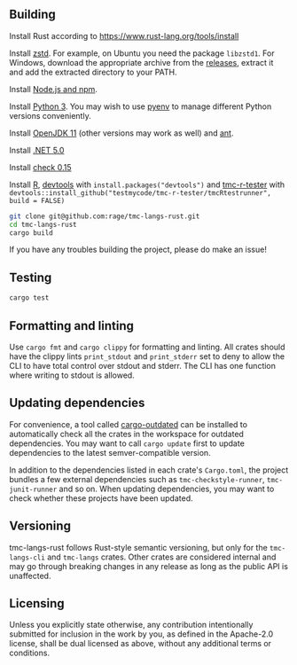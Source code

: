 ## Building

Install Rust according to https://www.rust-lang.org/tools/install

Install [zstd](https://github.com/facebook/zstd). For example, on Ubuntu you need the package `libzstd1`. For Windows, download the appropriate archive from the [releases](https://github.com/facebook/zstd/releases), extract it and add the extracted directory to your PATH.

Install [Node.js and npm](https://docs.npmjs.com/downloading-and-installing-node-js-and-npm).

Install [Python 3](https://www.python.org/downloads/). You may wish to use [pyenv](https://github.com/pyenv/pyenv/) to manage different Python versions conveniently.

Install [OpenJDK 11](https://openjdk.java.net/install/index.html) (other versions may work as well) and [ant](https://ant.apache.org/).

Install [.NET 5.0](https://dotnet.microsoft.com/download)

Install [check 0.15](https://libcheck.github.io/check/)

Install [R](https://www.r-project.org/), [devtools](https://devtools.r-lib.org/) with `install.packages("devtools")` and [tmc-r-tester](https://github.com/testmycode/tmc-rstudio) with `devtools::install_github("testmycode/tmc-r-tester/tmcRtestrunner", build = FALSE)`

```bash
git clone git@github.com:rage/tmc-langs-rust.git
cd tmc-langs-rust
cargo build
```

If you have any troubles building the project, please do make an issue!

## Testing

```bash
cargo test
```

## Formatting and linting

Use `cargo fmt` and `cargo clippy` for formatting and linting. All crates should have the clippy lints `print_stdout` and `print_stderr` set to deny to allow the CLI to have total control over stdout and stderr. The CLI has one function where writing to stdout is allowed.

## Updating dependencies

For convenience, a tool called [cargo-outdated](https://crates.io/crates/cargo-outdated) can be installed to automatically check all the crates in the workspace for outdated dependencies. You may want to call `cargo update` first to update dependencies to the latest semver-compatible version.

In addition to the dependencies listed in each crate's `Cargo.toml`, the project bundles a few external dependencies such as `tmc-checkstyle-runner`, `tmc-junit-runner` and so on. When updating dependencies, you may want to check whether these projects have been updated.

## Versioning

tmc-langs-rust follows Rust-style semantic versioning, but only for the `tmc-langs-cli` and `tmc-langs` crates. Other crates are considered internal and may go through breaking changes in any release as long as the public API is unaffected.

## Licensing

Unless you explicitly state otherwise, any contribution intentionally submitted
for inclusion in the work by you, as defined in the Apache-2.0 license, shall be dual licensed as above, without any additional terms or conditions.
